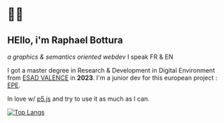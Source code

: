 # 🧙‍♂️

## HEllo, i'm Raphael Bottura
*a graphics & semantics oriented webdev*
I speak FR & EN

I got a master degree in Research & Development in Digital Environment from [ESAD VALENCE](https://esad-gv.fr/) in **2023**.
I'm a junior dev for this european project : [EPE](https://epe.esad-gv.fr/).

In love w/ [p5.js](https://p5js.org/) and try to use it as much as I can. 

[![Top Langs](https://github-readme-stats.vercel.app/api/top-langs/?username=rbottura&layout=compact&theme=github_dark&langs_count=10&hide=actionscript&v=1)](https://github.com/anuraghazra/github-readme-stats)
